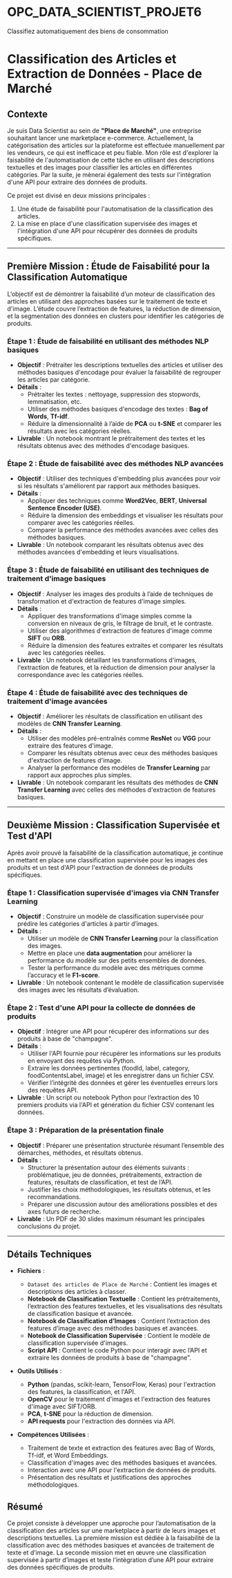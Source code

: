# OPC_DATA_SCIENTIST_PROJET6
Classifiez automatiquement des biens de consommation


# Classification des Articles et Extraction de Données - Place de Marché

## Contexte

Je suis Data Scientist au sein de **"Place de Marché"**, une entreprise souhaitant lancer une marketplace e-commerce. Actuellement, la catégorisation des articles sur la plateforme est effectuée manuellement par les vendeurs, ce qui est inefficace et peu fiable. Mon rôle est d'explorer la faisabilité de l'automatisation de cette tâche en utilisant des descriptions textuelles et des images pour classifier les articles en différentes catégories. Par la suite, je mènerai également des tests sur l'intégration d'une API pour extraire des données de produits.

Ce projet est divisé en deux missions principales : 
1. Une étude de faisabilité pour l'automatisation de la classification des articles.
2. La mise en place d'une classification supervisée des images et l'intégration d'une API pour récupérer des données de produits spécifiques.

---

## Première Mission : Étude de Faisabilité pour la Classification Automatique

L’objectif est de démontrer la faisabilité d’un moteur de classification des articles en utilisant des approches basées sur le traitement de texte et d'image. L’étude couvre l’extraction de features, la réduction de dimension, et la segmentation des données en clusters pour identifier les catégories de produits.

### Étape 1 : Étude de faisabilité en utilisant des méthodes NLP basiques

- **Objectif** : Prétraiter les descriptions textuelles des articles et utiliser des méthodes basiques d'encodage pour évaluer la faisabilité de regrouper les articles par catégorie.
- **Détails** :
  - Prétraiter les textes : nettoyage, suppression des stopwords, lemmatisation, etc.
  - Utiliser des méthodes basiques d'encodage des textes : **Bag of Words**, **Tf-idf**.
  - Réduire la dimensionnalité à l’aide de **PCA** ou **t-SNE** et comparer les résultats avec les catégories réelles.
- **Livrable** : Un notebook montrant le prétraitement des textes et les résultats obtenus avec des méthodes d'encodage basiques.

### Étape 2 : Étude de faisabilité avec des méthodes NLP avancées

- **Objectif** : Utiliser des techniques d'embedding plus avancées pour voir si les résultats s'améliorent par rapport aux méthodes basiques.
- **Détails** :
  - Appliquer des techniques comme **Word2Vec**, **BERT**, **Universal Sentence Encoder (USE)**.
  - Réduire la dimension des embeddings et visualiser les résultats pour comparer avec les catégories réelles.
  - Comparer la performance des méthodes avancées avec celles des méthodes basiques.
- **Livrable** : Un notebook comparant les résultats obtenus avec des méthodes avancées d'embedding et leurs visualisations.

### Étape 3 : Étude de faisabilité en utilisant des techniques de traitement d'image basiques

- **Objectif** : Analyser les images des produits à l’aide de techniques de transformation et d'extraction de features d'image simples.
- **Détails** :
  - Appliquer des transformations d'image simples comme la conversion en niveaux de gris, le filtrage de bruit, et le contraste.
  - Utiliser des algorithmes d'extraction de features d'image comme **SIFT** ou **ORB**.
  - Réduire la dimension des features extraites et comparer les résultats avec les catégories réelles.
- **Livrable** : Un notebook détaillant les transformations d'images, l'extraction de features, et la réduction de dimension pour analyser la correspondance avec les catégories réelles.

### Étape 4 : Étude de faisabilité avec des techniques de traitement d'image avancées

- **Objectif** : Améliorer les résultats de classification en utilisant des modèles de **CNN Transfer Learning**.
- **Détails** :
  - Utiliser des modèles pré-entraînés comme **ResNet** ou **VGG** pour extraire des features d'image.
  - Comparer les résultats obtenus avec ceux des méthodes basiques d'extraction de features d'image.
  - Analyser la performance des modèles de **Transfer Learning** par rapport aux approches plus simples.
- **Livrable** : Un notebook comparant les résultats des méthodes de **CNN Transfer Learning** avec celles des méthodes d'extraction de features basiques.

---

## Deuxième Mission : Classification Supervisée et Test d'API

Après avoir prouvé la faisabilité de la classification automatique, je continue en mettant en place une classification supervisée pour les images des produits et un test d'API pour l'extraction de données de produits spécifiques.

### Étape 1 : Classification supervisée d'images via CNN Transfer Learning

- **Objectif** : Construire un modèle de classification supervisée pour prédire les catégories d'articles à partir d’images.
- **Détails** :
  - Utiliser un modèle de **CNN Transfer Learning** pour la classification des images.
  - Mettre en place une **data augmentation** pour améliorer la performance du modèle sur des petits ensembles de données.
  - Tester la performance du modèle avec des métriques comme l’accuracy et le **F1-score**.
- **Livrable** : Un notebook contenant le modèle de classification supervisée des images avec les résultats d’évaluation.

### Étape 2 : Test d'une API pour la collecte de données de produits

- **Objectif** : Intégrer une API pour récupérer des informations sur des produits à base de "champagne".
- **Détails** :
  - Utiliser l'API fournie pour récupérer les informations sur les produits en envoyant des requêtes via Python.
  - Extraire les données pertinentes (foodId, label, category, foodContentsLabel, image) et les enregistrer dans un fichier CSV.
  - Vérifier l’intégrité des données et gérer les éventuelles erreurs lors des requêtes API.
- **Livrable** : Un script ou notebook Python pour l’extraction des 10 premiers produits via l'API et génération du fichier CSV contenant les données.

### Étape 3 : Préparation de la présentation finale

- **Objectif** : Préparer une présentation structurée résumant l’ensemble des démarches, méthodes, et résultats obtenus.
- **Détails** :
  - Structurer la présentation autour des éléments suivants : problématique, jeu de données, prétraitements, extraction de features, résultats de classification, et test de l’API.
  - Justifier les choix méthodologiques, les résultats obtenus, et les recommandations.
  - Préparer une discussion autour des améliorations possibles et des axes futurs de recherche.
- **Livrable** : Un PDF de 30 slides maximum résumant les principales conclusions du projet.

---

## Détails Techniques

- **Fichiers** :
  - `Dataset des articles de Place de Marché` : Contient les images et descriptions des articles à classer.
  - **Notebook de Classification Textuelle** : Contient les prétraitements, l’extraction des features textuelles, et les visualisations des résultats de classification basique et avancée.
  - **Notebook de Classification d’Images** : Contient l’extraction des features d’image avec des méthodes basiques et avancées.
  - **Notebook de Classification Supervisée** : Contient le modèle de classification supervisée d'images.
  - **Script API** : Contient le code Python pour interagir avec l’API et extraire les données de produits à base de "champagne".

- **Outils Utilisés** :
  - **Python** (pandas, scikit-learn, TensorFlow, Keras) pour l'extraction des features, la classification, et l'API.
  - **OpenCV** pour le traitement d'images et l'extraction des features d'image avec SIFT/ORB.
  - **PCA**, **t-SNE** pour la réduction de dimension.
  - **API requests** pour l'extraction des données via API.

- **Compétences Utilisées** :
  - Traitement de texte et extraction des features avec Bag of Words, Tf-idf, et Word Embeddings.
  - Classification d'images avec des méthodes basiques et avancées.
  - Interaction avec une API pour l'extraction de données de produits.
  - Présentation des résultats et justifications des approches méthodologiques.

## Résumé

Ce projet consiste à développer une approche pour l’automatisation de la classification des articles sur une marketplace à partir de leurs images et descriptions textuelles. La première mission est dédiée à la faisabilité de la classification avec des méthodes basiques et avancées de traitement de texte et d’image. La seconde mission met en œuvre une classification supervisée à partir d’images et teste l’intégration d’une API pour extraire des données spécifiques de produits.
